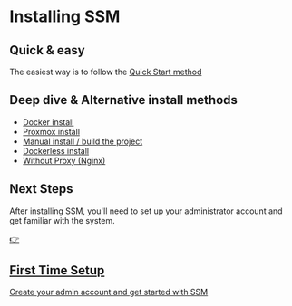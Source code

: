 # Installing SSM

## Quick & easy
The easiest way is to follow the [Quick Start method](/docs/quickstart)

## Deep dive & Alternative install methods
- [Docker install](/docs/install/docker)
- [Proxmox install](/docs/install/proxmox)
- [Manual install / build the project](/docs/technical-guide/manual-install-ssm)
- [Dockerless install](/docs/install/dockerless)
- [Without Proxy (Nginx)](/docs/install/proxy-free)

## Next Steps

After installing SSM, you'll need to set up your administrator account and get familiar with the system.

<a href="/docs/getting-started/first-steps" class="next-step-card">
  <div class="next-step-icon">👉</div>
  <h2>First Time Setup</h2>
  <div class="next-step-separator"></div>
  <p>Create your admin account and get started with SSM</p>
</a>